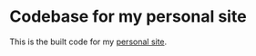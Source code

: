 # Codebase for my personal site

This is the built code for my [personal site](https://steveclark.io/).
